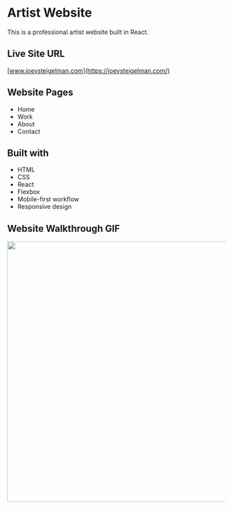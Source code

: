 # Artist Website

This is a professional artist website built in React. 

## Live Site URL
[www.joeysteigelman.com](https://joeysteigelman.com/)

## Website Pages
- Home
- Work
- About
- Contact

## Built with

- HTML
- CSS
- React
- Flexbox
- Mobile-first workflow
- Responsive design

## Website Walkthrough GIF

<img src="https://i.imgur.com/R0B4Dax.gif" width="600" />
